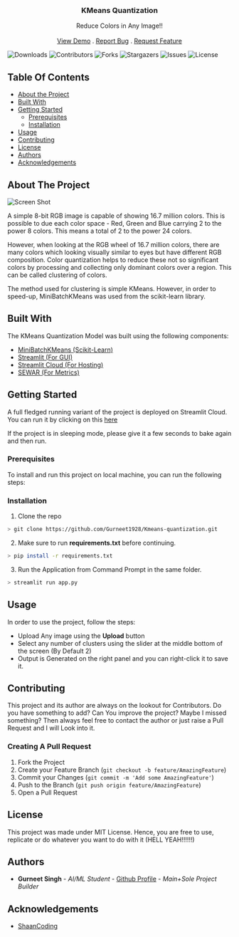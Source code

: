 <br/>
<p align="center">
  <h3 align="center">KMeans Quantization</h3>

  <p align="center">
    Reduce Colors in Any Image!!
    <br/>
    <br/>
    <a href="https://github.com/Gurneet1928/Kmeans-quantization">View Demo</a>
    .
    <a href="https://github.com/Gurneet1928/Kmeans-quantization/issues">Report Bug</a>
    .
    <a href="https://github.com/Gurneet1928/Kmeans-quantization/issues">Request Feature</a>
  </p>
</p>

![Downloads](https://img.shields.io/github/downloads/Gurneet1928/Kmeans-quantization/total) ![Contributors](https://img.shields.io/github/contributors/Gurneet1928/Kmeans-quantization?color=dark-green) ![Forks](https://img.shields.io/github/forks/Gurneet1928/Kmeans-quantization?style=social) ![Stargazers](https://img.shields.io/github/stars/Gurneet1928/Kmeans-quantization?style=social) ![Issues](https://img.shields.io/github/issues/Gurneet1928/Kmeans-quantization) ![License](https://img.shields.io/github/license/Gurneet1928/Kmeans-quantization) 

## Table Of Contents

* [About the Project](#about-the-project)
* [Built With](#built-with)
* [Getting Started](#getting-started)
  * [Prerequisites](#prerequisites)
  * [Installation](#installation)
* [Usage](#usage)
* [Contributing](#contributing)
* [License](#license)
* [Authors](#authors)
* [Acknowledgements](#acknowledgements)

## About The Project

![Screen Shot](https://kmeans-quantization.streamlit.app/)

A simple 8-bit RGB image is capable of showing 16.7 million colors. This is possible to due each color space - Red, Green and Blue carrying 2 to the power 8 colors. This means a total of 2 to the power 24 colors. 

However, when looking at the RGB wheel of 16.7 million colors, there are many colors which looking visually similar to eyes but have different RGB composition. Color quantization helps to reduce these not so significant colors by processing and collecting only dominant colors over a region. This can be called clustering of colors.

The method used for clustering is simple KMeans. However, in order to speed-up, MiniBatchKMeans was used from the scikit-learn library.

## Built With

The KMeans Quantization Model was built using the following components:

* [MiniBatchKMeans (Scikit-Learn)]( https://scikit-learn.org/stable/modules/generated/sklearn.cluster.MiniBatchKMeans.html)
* [Streamlit (For GUI)](https://streamlit.io/)
* [Streamlit Cloud (For Hosting)](https://streamlit.io/cloud)
* [SEWAR (For Metrics)](https://pypi.org/project/sewar/)

## Getting Started

A full fledged running variant of the project is deployed on Streamlit Cloud. You can run it by clicking on this [here](https://kmeans-quantization.streamlit.app/)
 
If the project is in sleeping mode, please give it a few seconds to bake again and then run.


### Prerequisites

To install and run this project on local machine, you can run the following steps:

### Installation

1. Clone the repo

```sh
> git clone https://github.com/Gurneet1928/Kmeans-quantization.git
```

2. Make sure to run **requirements.txt** before continuing.

```sh
> pip install -r requirements.txt
```

3. Run the Application from Command Prompt in the same folder.

```sh
> streamlit run app.py
```

## Usage

In order to use the project, follow the steps:

- Upload Any image using the **Upload** button
- Select any number of clusters using the slider at the middle bottom of the screen (By Default 2)
- Output is Generated on the right panel and you can right-click it to save it.

## Contributing

This project and its author are always on the lookout for Contributors. Do you have something to add? Can You improve the project? Maybe I missed something?
Then always feel free to contact the author or just raise a Pull Request and I will Look into it.

### Creating A Pull Request

1. Fork the Project
2. Create your Feature Branch (`git checkout -b feature/AmazingFeature`)
3. Commit your Changes (`git commit -m 'Add some AmazingFeature'`)
4. Push to the Branch (`git push origin feature/AmazingFeature`)
5. Open a Pull Request

## License

This project was made under MIT License. Hence, you are free to use, replicate or do whatever you want to do with it (HELL YEAH!!!!!!)

## Authors

* **Gurneet Singh** - *AI/ML Student* - [Github Profile](https://github.com/Gurneet1928) - *Main+Sole Project Builder*

## Acknowledgements

* [ShaanCoding](https://github.com/ShaanCoding/)
